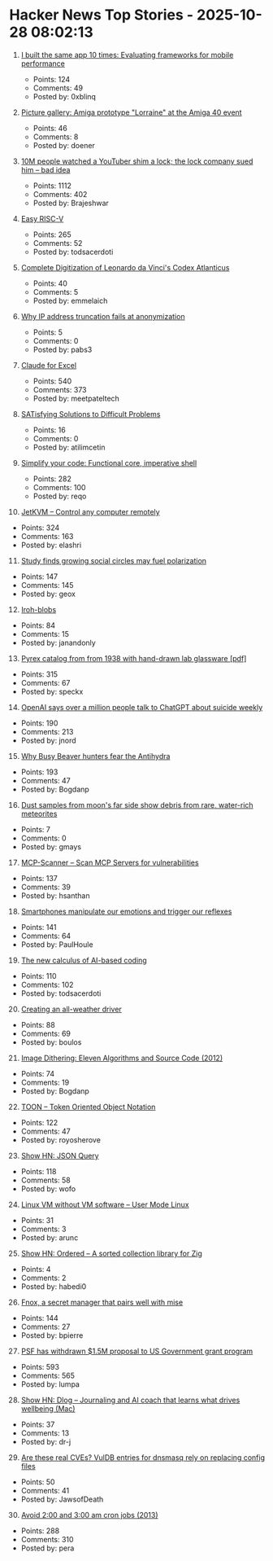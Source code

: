 # Hacker News Top Stories - 2025-10-28 08:02:13

1. [I built the same app 10 times: Evaluating frameworks for mobile performance](https://www.lorenstew.art/blog/10-kanban-boards/)
   - Points: 124
   - Comments: 49
   - Posted by: 0xblinq

2. [Picture gallery: Amiga prototype "Lorraine" at the Amiga 40 event](https://www.amiga-news.de/en/news/AN-2025-10-00110-EN.html)
   - Points: 46
   - Comments: 8
   - Posted by: doener

3. [10M people watched a YouTuber shim a lock; the lock company sued him – bad idea](https://arstechnica.com/tech-policy/2025/10/suing-a-popular-youtuber-who-shimmed-a-130-lock-what-could-possibly-go-wrong/)
   - Points: 1112
   - Comments: 402
   - Posted by: Brajeshwar

4. [Easy RISC-V](https://dramforever.github.io/easyriscv/)
   - Points: 265
   - Comments: 52
   - Posted by: todsacerdoti

5. [Complete Digitization of Leonardo da Vinci's Codex Atlanticus](https://www.openculture.com/2025/10/digitization-of-leonardo-da-vincis-codex-atlanticus.html)
   - Points: 40
   - Comments: 5
   - Posted by: emmelaich

6. [Why IP address truncation fails at anonymization](https://00f.net/2025/10/27/ip-anonymization/)
   - Points: 5
   - Comments: 0
   - Posted by: pabs3

7. [Claude for Excel](https://www.claude.com/claude-for-excel)
   - Points: 540
   - Comments: 373
   - Posted by: meetpateltech

8. [SATisfying Solutions to Difficult Problems](https://vaibhavsagar.com/blog/2025/10/22/satisfying-solutions/)
   - Points: 16
   - Comments: 0
   - Posted by: atilimcetin

9. [Simplify your code: Functional core, imperative shell](https://testing.googleblog.com/2025/10/simplify-your-code-functional-core.html)
   - Points: 282
   - Comments: 100
   - Posted by: reqo

10. [JetKVM – Control any computer remotely](https://jetkvm.com/)
   - Points: 324
   - Comments: 163
   - Posted by: elashri

11. [Study finds growing social circles may fuel polarization](https://phys.org/news/2025-10-friends-division-social-circles-fuel.html)
   - Points: 147
   - Comments: 145
   - Posted by: geox

12. [Iroh-blobs](https://www.iroh.computer/blog/iroh-blobs-0-95-new-features)
   - Points: 84
   - Comments: 15
   - Posted by: janandonly

13. [Pyrex catalog from from 1938 with hand-drawn lab glassware [pdf]](https://exhibitdb.cmog.org/opacimages/Images/Pyrex/Rakow_1000132877.pdf)
   - Points: 315
   - Comments: 67
   - Posted by: speckx

14. [OpenAI says over a million people talk to ChatGPT about suicide weekly](https://techcrunch.com/2025/10/27/openai-says-over-a-million-people-talk-to-chatgpt-about-suicide-weekly/)
   - Points: 190
   - Comments: 213
   - Posted by: jnord

15. [Why Busy Beaver hunters fear the Antihydra](https://benbrubaker.com/why-busy-beaver-hunters-fear-the-antihydra/)
   - Points: 193
   - Comments: 47
   - Posted by: Bogdanp

16. [Dust samples from moon's far side show debris from rare, water-rich meteorites](https://www.sciencealert.com/china-brought-something-unexpected-back-from-the-far-side-of-the-moon)
   - Points: 7
   - Comments: 0
   - Posted by: gmays

17. [MCP-Scanner – Scan MCP Servers for vulnerabilities](https://github.com/cisco-ai-defense/mcp-scanner)
   - Points: 137
   - Comments: 39
   - Posted by: hsanthan

18. [Smartphones manipulate our emotions and trigger our reflexes](https://theconversation.com/smartphones-manipulate-our-emotions-and-trigger-our-reflexes-no-wonder-were-addicted-265014)
   - Points: 141
   - Comments: 64
   - Posted by: PaulHoule

19. [The new calculus of AI-based coding](https://blog.joemag.dev/2025/10/the-new-calculus-of-ai-based-coding.html)
   - Points: 110
   - Comments: 102
   - Posted by: todsacerdoti

20. [Creating an all-weather driver](https://waymo.com/blog/2025/10/creating-an-all-weather-driver)
   - Points: 88
   - Comments: 69
   - Posted by: boulos

21. [Image Dithering: Eleven Algorithms and Source Code (2012)](https://tannerhelland.com/2012/12/28/dithering-eleven-algorithms-source-code.html)
   - Points: 74
   - Comments: 19
   - Posted by: Bogdanp

22. [TOON – Token Oriented Object Notation](https://github.com/johannschopplich/toon)
   - Points: 122
   - Comments: 47
   - Posted by: royosherove

23. [Show HN: JSON Query](https://jsonquerylang.org/)
   - Points: 118
   - Comments: 58
   - Posted by: wofo

24. [Linux VM without VM software – User Mode Linux](https://popovicu.com/posts/linux-vm-without-vm-software-user-mode/)
   - Points: 31
   - Comments: 3
   - Posted by: arunc

25. [Show HN: Ordered – A sorted collection library for Zig](undefined)
   - Points: 4
   - Comments: 2
   - Posted by: habedi0

26. [Fnox, a secret manager that pairs well with mise](https://github.com/jdx/mise/discussions/6779)
   - Points: 144
   - Comments: 27
   - Posted by: bpierre

27. [PSF has withdrawn $1.5M proposal to US Government grant program](https://pyfound.blogspot.com/2025/10/NSF-funding-statement.html)
   - Points: 593
   - Comments: 565
   - Posted by: lumpa

28. [Show HN: Dlog – Journaling and AI coach that learns what drives wellbeing (Mac)](https://dlog.pro/)
   - Points: 37
   - Comments: 13
   - Posted by: dr-j

29. [Are these real CVEs? VulDB entries for dnsmasq rely on replacing config files](https://seclists.org/oss-sec/2025/q4/79)
   - Points: 50
   - Comments: 41
   - Posted by: JawsofDeath

30. [Avoid 2:00 and 3:00 am cron jobs (2013)](https://www.endpointdev.com/blog/2013/04/avoid-200-and-300-am-cron-jobs/)
   - Points: 288
   - Comments: 310
   - Posted by: pera

